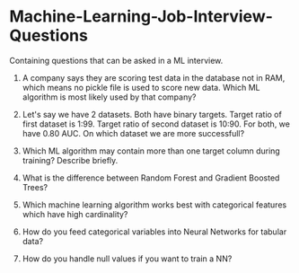 # Machine-Learning-Job-Interview-Questions
Containing questions that can be asked in a ML interview.

1) A company says they are scoring test data in the database not in RAM, which means no pickle file is used to score new data. Which ML algorithm is most likely used by that company?

2) Let's say we have 2 datasets. Both have binary targets. Target ratio of first dataset is 1:99. Target ratio of second dataset is 10:90. For both, we have 0.80 AUC. On which dataset we are more successfull?

3) Which ML algorithm may contain more than one target column during training? Describe briefly.

4) What is the difference between Random Forest and Gradient Boosted Trees?

5) Which machine learning algorithm works best with categorical features which have high cardinality?

6) How do you feed categorical variables into Neural Networks for tabular data?

7) How do you handle null values if you want to train a NN?
